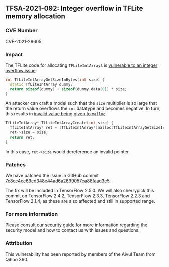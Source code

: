 ## TFSA-2021-092: Integer overflow in TFLite memory allocation

### CVE Number
CVE-2021-29605

### Impact
The TFLite code for allocating `TFLiteIntArray`s is [vulnerable to an integer
overflow
issue](https://github.com/galeone/tensorflow/blob/4ceffae632721e52bf3501b736e4fe9d1221cdfa/tensorflow/lite/c/common.c#L24-L27):

```cc
int TfLiteIntArrayGetSizeInBytes(int size) {
  static TfLiteIntArray dummy;
  return sizeof(dummy) + sizeof(dummy.data[0]) * size;
}
```

An attacker can craft a model such that the `size` multiplier is so large that
the return value overflows the `int` datatype and becomes negative. In turn,
this results in [invalid value being given to
`malloc`](https://github.com/galeone/tensorflow/blob/4ceffae632721e52bf3501b736e4fe9d1221cdfa/tensorflow/lite/c/common.c#L47-L52):

```cc
TfLiteIntArray* TfLiteIntArrayCreate(int size) {
  TfLiteIntArray* ret = (TfLiteIntArray*)malloc(TfLiteIntArrayGetSizeInBytes(size));
  ret->size = size;
  return ret;
}
```

In this case, `ret->size` would dereference an invalid pointer.

### Patches
We have patched the issue in GitHub commit
[7c8cc4ec69cd348e44ad6a2699057ca88faad3e5](https://github.com/galeone/tensorflow/commit/7c8cc4ec69cd348e44ad6a2699057ca88faad3e5).

The fix will be included in TensorFlow 2.5.0. We will also cherrypick this
commit on TensorFlow 2.4.2, TensorFlow 2.3.3, TensorFlow 2.2.3 and TensorFlow
2.1.4, as these are also affected and still in supported range.

### For more information
Please consult [our security
guide](https://github.com/galeone/tensorflow/blob/master/SECURITY.md) for
more information regarding the security model and how to contact us with issues
and questions.

### Attribution
This vulnerability has been reported by members of the Aivul Team from Qihoo
360.
